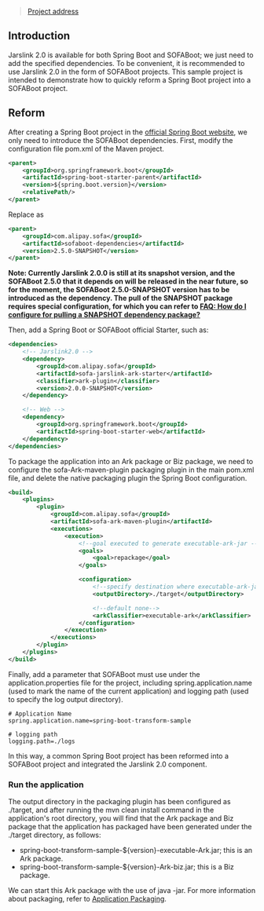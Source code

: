 > [Project address](https://github.com/alipay/sofa-jarslink/tree/master/sofa-jarslink-samples/spring-boot-transform-sample)

## Introduction
Jarslink 2.0 is available for both Spring Boot and SOFABoot; we just need to add the specified dependencies. To be convenient, it is recommended to use Jarslink 2.0 in the form of SOFABoot projects. This sample project is intended to demonstrate how to quickly reform a Spring Boot project into a SOFABoot project.

## Reform
After creating a Spring Boot project in the [official Spring Boot website](https://start.spring.io/), we only need to introduce the SOFABoot dependencies. First, modify the configuration file pom.xml of the Maven project.
```xml
<parent>
    <groupId>org.springframework.boot</groupId>
    <artifactId>spring-boot-starter-parent</artifactId>
    <version>${spring.boot.version}</version>
    <relativePath/> 
</parent>
```
Replace as
```xml
<parent>
    <groupId>com.alipay.sofa</groupId>
    <artifactId>sofaboot-dependencies</artifactId>
    <version>2.5.0-SNAPSHOT</version>
</parent>
```

**Note: Currently Jarslink 2.0.0 is still at its snapshot version, and the SOFABoot 2.5.0 that it depends on will be released in the near future, so for the moment, the SOFABoot 2.5.0-SNAPSHOT version has to be introduced as the dependency. The pull of the SNAPSHOT package requires special configuration, for which you can refer to [FAQ:  How do I configure for pulling a SNAPSHOT dependency package?](./faq)**

Then, add a Spring Boot or SOFABoot official Starter, such as:
```xml
<dependencies>
    <!-- Jarslink2.0 -->
    <dependency>
        <groupId>com.alipay.sofa</groupId>
        <artifactId>sofa-jarslink-ark-starter</artifactId>
        <classifier>ark-plugin</classifier>
        <version>2.0.0-SNAPSHOT</version>
    </dependency>

    <!-- Web -->
    <dependency>
        <groupId>org.springframework.boot</groupId>
        <artifactId>spring-boot-starter-web</artifactId>
    </dependency>
</dependencies>
```
To package the application into an Ark package or Biz package, we need to configure the sofa-Ark-maven-plugin packaging plugin in the main pom.xml file, and delete the native packaging plugin the Spring Boot configuration.
```xml
<build>
    <plugins>
        <plugin>
            <groupId>com.alipay.sofa</groupId>
            <artifactId>sofa-ark-maven-plugin</artifactId>
            <executions>
                <execution>
                    <!--goal executed to generate executable-ark-jar -->
                    <goals>
                        <goal>repackage</goal>
                    </goals>

                    <configuration>
                        <!--specify destination where executable-ark-jar will be saved, default saved to ${project.build.directory}-->
                        <outputDirectory>./target</outputDirectory>

                        <!--default none-->
                        <arkClassifier>executable-ark</arkClassifier>
                    </configuration>
                </execution>
            </executions>
        </plugin>
    </plugins>
</build>
```
Finally, add a parameter that SOFABoot must use under the application.properties file for the project, including spring.application.name (used to mark the name of the current application) and logging path (used to specify the log output directory).
```text
# Application Name
spring.application.name=spring-boot-transform-sample

# logging path
logging.path=./logs
```

In this way, a common Spring Boot project has been reformed into a SOFABoot project and integrated the Jarslink 2.0 component.

### Run the application
The output directory in the packaging plugin has been configured as ./target, and after running the mvn clean install command in the application's root directory, you will find that the Ark package and Biz package that the application has packaged have been generated under the ./target directory, as follows:
+ spring-boot-transform-sample-${version}-executable-Ark.jar; this is an Ark package.
+ spring-boot-transform-sample-${version}-Ark-biz.jar; this is a Biz package.

We can start this Ark package with the use of java -jar. For more information about packaging, refer to [Application Packaging](./jarslink-repackage).
